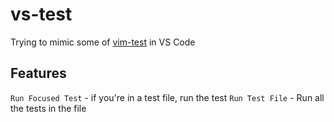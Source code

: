 # vs-test

Trying to mimic some of [vim-test](https://github.com/janko-m/vim-test) in VS Code

## Features

`Run Focused Test` - if you're in a test file, run the test
`Run Test File` - Run all the tests in the file
